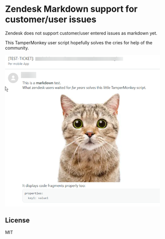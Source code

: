 # Zendesk Markdown support for customer/user issues

Zendesk does not support customer/user entered issues as markdown yet.

This TamperMonkey user script hopefully solves the cries for help of the
community.

![How it looks in zendesk](https://github.com/pke/zendesk-markdown/blob/main/zendesk_markdown.png?raw=true)

## License

MIT
